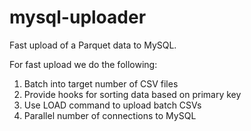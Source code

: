 mysql-uploader
=======

Fast upload of a Parquet data to MySQL.

For fast upload we do the following:
  1. Batch into target number of CSV files
  2. Provide hooks for sorting data based on primary key
  3. Use LOAD command to upload batch CSVs
  4. Parallel number of connections to MySQL
